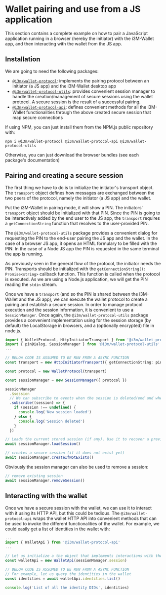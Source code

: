 # Wallet pairing and use from a JS application

This section contains a complete example on how to pair a JavaScript application running in a browser (hereby the initiator) with the i3M-Wallet app, and then interacting with the wallet from the JS app.

## Installation

We are going to need the following packages:

- [`@i3m/wallet-protocol`](../../): implements the pairing protocol between an initiator (a JS app) and the i3M-Wallet desktop app
- [`@i3m/wallet-protocol-utils`](../../../wallet-protocol-utils/): provides convenient session manager to handle the creation/management of secure sessions using the wallet protocol. A secure session is the result of a successful pairing.
- [`@i3m/wallet-protocol-api`](../../../wallet-protocol-api/): defines convenient methods for all the i3M-Wallet functionalities through the above created secure session that map secure connections

If using NPM, you can just install them from the NPM.js public repository with:

```console
npm i @i3m/wallet-protocol @i3m/wallet-protocol-api @i3m/wallet-protocol-utils
```

Otherwise, you can just download the browser bundles (see each package's documentation)

## Pairing and creating a secure session

The first thing we have to do is to initialize the initiator's transport object. The `transport` object defines how messages are exchanged between the two peers of the protocol, namely the initiator (a JS app) and the wallet.

Put the i3M-Wallet in pairing mode, it will show a PIN. The initiators' `transport` object should be initialized with that PIN. Since the PIN is going to be interactively added by the end user to the JS app, the `transport` requires a `getConnectionString` function that resolves to the user-provided PIN.

The `@i3m/wallet-protocol-utils` package provides a convenient dialog for requesting the PIN to the end-user pairing the JS app and the wallet. In the case of a browser JS app, it opens an HTML formulary to be filled with the PIN. In the case of a Node JS app the PIN is requested in the same terminal the app is running.

As previously seen in the general flow of the protocol, the initiator needs the PIN. Transports should be initialized with the `getConnectionString(): Promise<string>` callback function. This function is called when the protocol is executed. As we are using a Node.js application, we will get the PIN reading the `stdin` stream.

Once we have a `transport` (and so the PIN is shared between the i3M-Wallet and the JS app), we can execute the wallet protocol to create a pairing and establish a secure session. In order to manage protocol execution and the session information, it is convenient to use a `SessionManager`. Once again, the `@i3m/wallet-protocol-utils` package provides a convenient implementation using for the session storage (by default) the LocalStorage in browsers, and a (optionally encrypted) file in node.js.

```typescript
import { WalletProtocol, HttpInitiatorTransport } from '@i3m/wallet-protocol'
import { pinDialog, SessionManager } from '@i3m/wallet-protocol-utils'
...

// BELOW CODE IS ASSUMED TO BE RUN FROM A ASYNC FUNCTION
const transport = new HttpInitiatorTransport({ getConnectionString: pinDialog })

const protocol = new WalletProtocol(transport)

const sessionManager = new SessionManager({ protocol })

sessionManager
  .$session
  // We can subscribe to events when the session is deleted/end and when a new one is created
  .subscribe((session) => {
    if (session !== undefined) {
      console.log('New session loaded')
    } else {
      console.log('Session deleted')
    }
  })

// Loads the current stored session (if any). Use it to recover a previously created session
await sessionManager.loadSession()

// creates a secure session (if it does not exist yet)
await sessionManager.createIfNotExists()
```

Obviously the session manager can also be used to remove a session:

```typescript
// remove existing session
await sessionManager.removeSession()
```

## Interacting with the wallet

Once we have a secure session with the wallet, we can use it to interact with it using its HTTP API, but this could be tedious. The `@i3m/wallet-protocol-api` wraps the wallet HTTP API into convenient methods that can be used to invoke the different functionalities of the wallet. For example, we could easily get a list of identities in the wallet with:

```typescript
...
import { WalletApi } from '@i3m/wallet-protocol-api'
...

// Let us initialize a the object that implements interactions with thw Wallet HTTP API
const walletApi = new WalletApi(sessionManager.session)

// BELOW CODE IS ASSUMED TO BE RUN FROM A ASYNC FUNCTION
// For example, let us query the identities in the wallet
const identities = await walletApi.identities.list()

console.log('List of all the identity DIDs', identities) 
```
